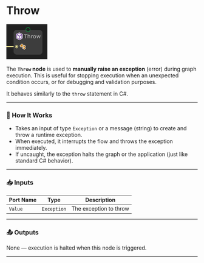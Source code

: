 # Throw

![](../../images/node-reference/throw.png)

The **`Throw` node** is used to **manually raise an exception** (error) during graph execution. This is useful for stopping execution when an unexpected condition occurs, or for debugging and validation purposes.

It behaves similarly to the `throw` statement in C#.

---

### 🔧 How It Works

- Takes an input of type `Exception` or a message (string) to create and throw a runtime exception.
- When executed, it interrupts the flow and throws the exception immediately.
- If uncaught, the exception halts the graph or the application (just like standard C# behavior).

---

### 📥 Inputs

| Port Name  | Type        | Description                                 |
|------------|-------------|---------------------------------------------|
| `Value` | `Exception` | The exception to throw |

---

### 📤 Outputs

None — execution is halted when this node is triggered.

---
